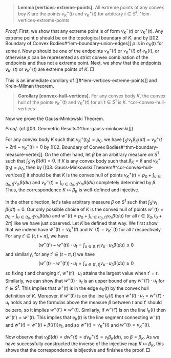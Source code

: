 > __Lemma [vertices-extreme-points].__ All extreme points of any convex boy $K$ are the points $v^-_K(t)$ and $v_K^+(t)$ for arbitrary $t \in S^1$. ^lem-vertices-extreme-points

_Proof._ First, we show that any extreme point is of form $v^-_K(t)$ or $v_K^+(t)$. Any extreme point $p$ should be on the topological boundary of $K$, and by [[02. Boundary of Convex Bodies#^lem-boundary-union-edges]] $p$ is in $e_K(t)$ for some $t$. Now $p$ should be one of the endpoints $v^-_K(t)$ or $v_K^+(t)$ of $e_K(t)$, or otherwise $p$ can be represented as strict convex combination of the endpoints and thus not a extreme point. Next, we show that the endpoints $v^-_K(t)$ or $v_K^+(t)$ are extreme points of $K$.  □

This is an immediate corollary of [[#^lem-vertices-extreme-points]] and Krein–Milman theorem.

> __Corollary [convex-hull-vertices].__ For any convex body $K$, the convex hull of the points $v^-_K(t)$ and $v_K^+(t)$ for all $t \in S^1$ is $K$. ^cor-convex-hull-vertices

Now we prove the Gauss-Minkowski Theorem.

_Proof._ (of [[03. Geometric Results#^thm-gauss-minkowski]]) 

For any convex body $K$ such that $v_K^+(t_0) = p_0$, we have $\int_{S^1} v_t \, \beta_K (dt) = v_K^+(t + 2\pi) - v_K^+(t) = 0$ by [[02. Boundary of Convex Bodies#^thm-boundary-measure-vertex]]. On the other hand, let $\beta$ be an arbitrary measure on $S^1$ such that $\int_{S^1} v_t \, \beta (dt) = 0$. If $K$ is any convex body such that $\beta_K = \beta$ and $v^+_K(t_0) = p_0$, then by [[03. Gauss-Minkowski Theorem#^cor-convex-hull-vertices]] it should be that $K$ is the convex hull of points $v_K^+(t) = p_0 + \int_{u \in (t_0, t]} v_u \, \beta(du)$ and $v_K^-(t) = \int_{u \in (t_0, t)} v_h \, \beta(du)$ completely determined by $\beta$. Thus, the correspondence $K \mapsto \beta_K$ is well-defined and injective.

In the other direction, let's take arbitrary measure $\beta$ on $S^1$ such that $\int_{S^1} v_t \, \beta (dt) = 0$. Our only possible choice of $K$ is the convex hull of points $w^+(t) = p_0 + \int_{u \in (t_0, t]} v_h \, \beta(du)$ and $w^-(t) = p_0 + \int_{u \in (t_0, t)} v_h \, \beta(du)$ for all $t \in (t_0, t_0 + 2\pi]$ like we have just observed. Let $K$ be defined that way. We first show that we indeed have $w^+(t) = v_K^+(t)$ and $w^-(t) = v_K^-(t)$ for all $t$ respectively. For any $t' \in (t, t + \pi]$, we have 
$$
(w^+(t') - w^+(t)) \cdot u_t = \int_{u \in (t, t']} v_u \cdot u_t \, \beta(du) \leq 0
$$
and similarly, for any $t' \in (t - \pi, t]$ we have
$$
(w^+(t) - w^+(t')) \cdot u_t = \int_{u \in (t', t]} v_u \cdot u_t \, \beta(du) \geq 0
$$
so fixing $t$ and changing $t'$, $w^+(t') \cdot u_t$ attains the largest value when $t' = t$. Similarly, we can show that $w^+(t) \cdot u_t$ is an upper bound of any $w^-(t') \cdot u_t$ for $t' \in S^1$. This implies that $w^+(t)$ is in the edge $e_K(t)$ by the convex hull definition of $K$. Moreover, if $w^+(t')$ is on the line $l_K(t)$ then $w^+(t) \cdot u_t = w^+(t') \cdot u_t$ holds and by the formulas above the measure $\beta$ between $t$ and $t'$ should be zero, so it implies $w^+(t') = w^+(t)$. Similarly, if $w^-(t')$ is on the line $l_K(t)$ then $w^-(t') = w^-(t)$. This implies that $e_K(t)$ is the line segment connecting $w^-(t)$ and $w^+(t) = w^-(t) + \beta(\left\{ t \right\}) v_t$, and so $w^+(t) = v_K^+(t)$ and $w^-(t) = v_K^-(t)$.

Now observe that $v_t \beta(dt) = d w^+(t) = d v_K^+(t) = v_t \beta_K(dt)$, so $\beta = \beta_K$. As we have successfully constructed the inverse of the injective map $K \mapsto \beta_K$, this shows that the correspondence is bijective and finishes the proof. □